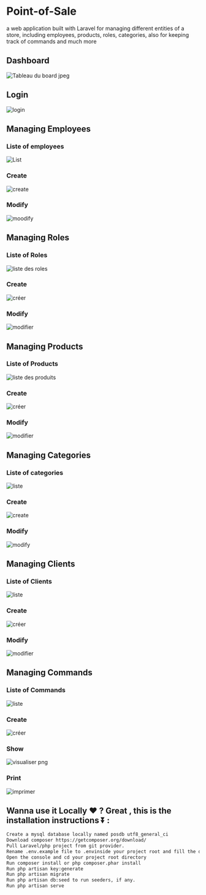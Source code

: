 # Point-of-Sale
a web application built with Laravel for managing different entities of a store, including employees, products, roles, categories, also for keeping track of commands and much more


## Dashboard

![Tableau du board jpeg](https://user-images.githubusercontent.com/80859231/162628223-324e8d82-dfb9-4016-a06a-04b1416df69c.jpg)






## Login
![login](https://user-images.githubusercontent.com/80859231/162627443-5cfe8ef5-93c0-400d-8191-3812c6eea579.jpg)

## Managing Employees

### Liste of employees
![List](https://user-images.githubusercontent.com/80859231/162627556-8515a96e-92be-4132-96d7-3350d94e35d2.jpg)


### Create
![create](https://user-images.githubusercontent.com/80859231/162627510-40f2ac6d-73bf-4f49-82a5-cf797c2351c2.jpg)

### Modify
![moodify](https://user-images.githubusercontent.com/80859231/162627613-f184fc1d-1e05-4b7a-9dec-d553264c2bb2.jpg)

## Managing Roles
### Liste of Roles
![liste des roles](https://user-images.githubusercontent.com/80859231/162628027-de9eef23-1a6b-445e-b83d-e59e76478d74.jpg)
 
### Create 
![créer](https://user-images.githubusercontent.com/80859231/162628046-75ef440d-9161-4e00-945e-e478ee24671f.jpg)

### Modify
![modifier](https://user-images.githubusercontent.com/80859231/162628060-d04d8564-05d2-4ff5-aa7f-e60352f8e31f.jpg)




## Managing Products
### Liste of Products
![liste des produits](https://user-images.githubusercontent.com/80859231/162628075-ec033faa-4511-42b7-a69c-c5f1235863ef.jpg)


### Create 
![créer](https://user-images.githubusercontent.com/80859231/162628092-abf8e3b2-35d4-4b13-a576-f1e4c8cceeb4.jpg)

### Modify
![modifier](https://user-images.githubusercontent.com/80859231/162628104-4aeddc79-1398-4346-ae0f-6dea16150c02.jpg)


## Managing Categories
### Liste of categories

![liste](https://user-images.githubusercontent.com/80859231/162627748-213ad8f4-f67e-432f-a786-56a3acd4bb83.jpg)
### Create 
![create](https://user-images.githubusercontent.com/80859231/162627776-92a515d5-4463-4cbb-ba6d-194b640f97f6.jpg)
### Modify
![modify](https://user-images.githubusercontent.com/80859231/162627822-94fdfbc2-13d8-45df-8e06-87211472cd07.jpg)


## Managing Clients
### Liste of Clients
![liste](https://user-images.githubusercontent.com/80859231/162628139-70db74cf-e9c8-43af-89aa-20add6e96e9a.jpg)


### Create 
![créer](https://user-images.githubusercontent.com/80859231/162628152-cbb1dca5-4cce-4c18-b5bc-8c025d5eac6e.jpg)


### Modify
![modifier](https://user-images.githubusercontent.com/80859231/162628156-20cb627e-ac52-40d1-bccf-fecac175f75a.jpg)







## Managing Commands
### Liste of Commands
![liste](https://user-images.githubusercontent.com/80859231/162628230-1e90806f-1aea-427b-963b-b42b52774201.jpg)



### Create 
![créer](https://user-images.githubusercontent.com/80859231/162628240-ff2aae52-e85f-496e-a272-617508836292.jpg)


### Show
![visualiser png](https://user-images.githubusercontent.com/80859231/162628258-f32ef31a-9bbf-481c-83d3-cd093aed3a7e.jpg)


### Print
![imprimer](https://user-images.githubusercontent.com/80859231/162628269-73036b0e-a5b9-4610-a24e-35606caa317d.png)

## Wanna use it Locally ❤️ ? Great , this is the installation instructions ⏬ :
``` bash
Create a mysql database locally named posdb utf8_general_ci
Download composer https://getcomposer.org/download/
Pull Laravel/php project from git provider.
Rename .env.example file to .envinside your project root and fill the database information. (windows wont let you do it, so you have to open your console cd your project root directory and run mv .env.example .env )
Open the console and cd your project root directory
Run composer install or php composer.phar install
Run php artisan key:generate
Run php artisan migrate
Run php artisan db:seed to run seeders, if any.
Run php artisan serve
```
